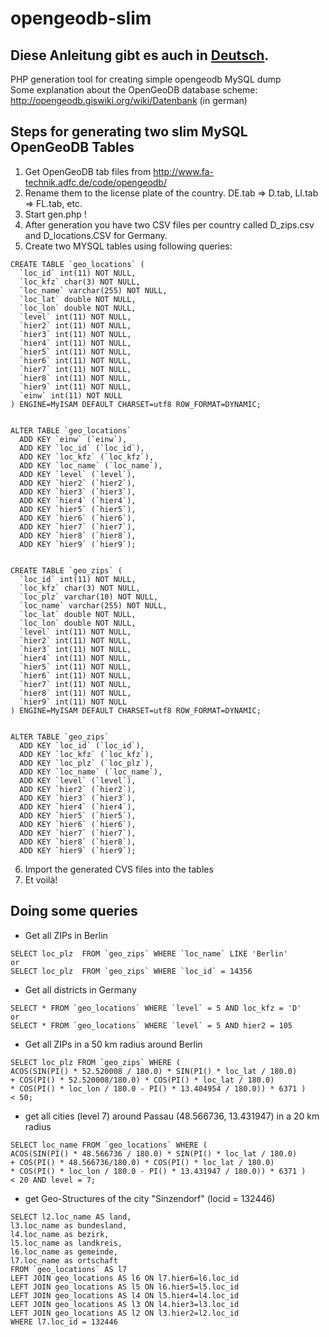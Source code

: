 # opengeodb-slim

## Diese Anleitung gibt es auch in [Deutsch](https://github.com/stell/opengeodb-slim/blob/master/README.de.md).

PHP generation tool for creating simple opengeodb MySQL dump  
Some explanation about the OpenGeoDB database scheme: http://opengeodb.giswiki.org/wiki/Datenbank (in german)

## Steps for generating two slim MySQL OpenGeoDB Tables

1. Get OpenGeoDB tab files from http://www.fa-technik.adfc.de/code/opengeodb/
2. Rename them to the license plate of the country. DE.tab => D.tab, LI.tab => FL.tab, etc.
3. Start gen.php !
4. After generation you have two CSV files per country called D_zips.csv and D_locations.CSV for Germany.
5. Create two MYSQL tables using following queries:
```
CREATE TABLE `geo_locations` (
  `loc_id` int(11) NOT NULL,
  `loc_kfz` char(3) NOT NULL,
  `loc_name` varchar(255) NOT NULL,
  `loc_lat` double NOT NULL,
  `loc_lon` double NOT NULL,
  `level` int(11) NOT NULL,
  `hier2` int(11) NOT NULL,
  `hier3` int(11) NOT NULL,
  `hier4` int(11) NOT NULL,
  `hier5` int(11) NOT NULL,
  `hier6` int(11) NOT NULL,
  `hier7` int(11) NOT NULL,
  `hier8` int(11) NOT NULL,
  `hier9` int(11) NOT NULL,
  `einw` int(11) NOT NULL
) ENGINE=MyISAM DEFAULT CHARSET=utf8 ROW_FORMAT=DYNAMIC;


ALTER TABLE `geo_locations`
  ADD KEY `einw` (`einw`),
  ADD KEY `loc_id` (`loc_id`),
  ADD KEY `loc_kfz` (`loc_kfz`),
  ADD KEY `loc_name` (`loc_name`),
  ADD KEY `level` (`level`),
  ADD KEY `hier2` (`hier2`),
  ADD KEY `hier3` (`hier3`),
  ADD KEY `hier4` (`hier4`),
  ADD KEY `hier5` (`hier5`),
  ADD KEY `hier6` (`hier6`),
  ADD KEY `hier7` (`hier7`),
  ADD KEY `hier8` (`hier8`),
  ADD KEY `hier9` (`hier9`);


CREATE TABLE `geo_zips` (
  `loc_id` int(11) NOT NULL,
  `loc_kfz` char(3) NOT NULL,
  `loc_plz` varchar(10) NOT NULL,
  `loc_name` varchar(255) NOT NULL,
  `loc_lat` double NOT NULL,
  `loc_lon` double NOT NULL,
  `level` int(11) NOT NULL,
  `hier2` int(11) NOT NULL,
  `hier3` int(11) NOT NULL,
  `hier4` int(11) NOT NULL,
  `hier5` int(11) NOT NULL,
  `hier6` int(11) NOT NULL,
  `hier7` int(11) NOT NULL,
  `hier8` int(11) NOT NULL,
  `hier9` int(11) NOT NULL
) ENGINE=MyISAM DEFAULT CHARSET=utf8 ROW_FORMAT=DYNAMIC;


ALTER TABLE `geo_zips`
  ADD KEY `loc_id` (`loc_id`),
  ADD KEY `loc_kfz` (`loc_kfz`),
  ADD KEY `loc_plz` (`loc_plz`),
  ADD KEY `loc_name` (`loc_name`),
  ADD KEY `level` (`level`),
  ADD KEY `hier2` (`hier2`),
  ADD KEY `hier3` (`hier3`),
  ADD KEY `hier4` (`hier4`),
  ADD KEY `hier5` (`hier5`),
  ADD KEY `hier6` (`hier6`),
  ADD KEY `hier7` (`hier7`),
  ADD KEY `hier8` (`hier8`),
  ADD KEY `hier9` (`hier9`);
```
6. Import the generated CVS files into the tables
7. Et voilà!

## Doing some queries

+ Get all ZIPs in Berlin
```
SELECT loc_plz  FROM `geo_zips` WHERE `loc_name` LIKE 'Berlin'
or
SELECT loc_plz  FROM `geo_zips` WHERE `loc_id` = 14356
```

+ Get all districts in Germany
```
SELECT * FROM `geo_locations` WHERE `level` = 5 AND loc_kfz = 'D'
or
SELECT * FROM `geo_locations` WHERE `level` = 5 AND hier2 = 105
```

+ Get all ZIPs in a 50 km radius around Berlin
```
SELECT loc_plz FROM `geo_zips` WHERE (
ACOS(SIN(PI() * 52.520008 / 180.0) * SIN(PI() * loc_lat / 180.0) 
+ COS(PI() * 52.520008/180.0) * COS(PI() * loc_lat / 180.0) 
* COS(PI() * loc_lon / 180.0 - PI() * 13.404954 / 180.0)) * 6371 )
< 50;
```

+ get all cities (level 7) around Passau (48.566736, 13.431947) in a 20 km radius
```
SELECT loc_name FROM `geo_locations` WHERE (
ACOS(SIN(PI() * 48.566736 / 180.0) * SIN(PI() * loc_lat / 180.0) 
+ COS(PI() * 48.566736/180.0) * COS(PI() * loc_lat / 180.0) 
* COS(PI() * loc_lon / 180.0 - PI() * 13.431947 / 180.0)) * 6371 )
< 20 AND level = 7;
```

+ get Geo-Structures of the city "Sinzendorf" (locid = 132446)
```
SELECT l2.loc_name AS land, 
l3.loc_name as bundesland,
l4.loc_name as bezirk,
l5.loc_name as landkreis,
l6.loc_name as gemeinde,
l7.loc_name as ortschaft
FROM `geo_locations` AS l7
LEFT JOIN geo_locations AS l6 ON l7.hier6=l6.loc_id
LEFT JOIN geo_locations AS l5 ON l6.hier5=l5.loc_id
LEFT JOIN geo_locations AS l4 ON l5.hier4=l4.loc_id
LEFT JOIN geo_locations AS l3 ON l4.hier3=l3.loc_id
LEFT JOIN geo_locations AS l2 ON l3.hier2=l2.loc_id
WHERE l7.loc_id = 132446
```
